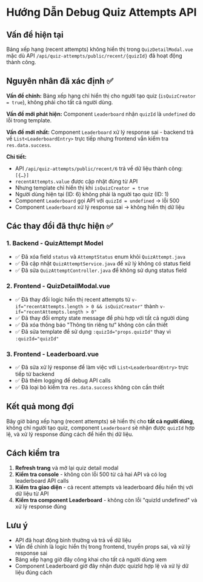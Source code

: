 # Hướng Dẫn Debug Quiz Attempts API

## Vấn đề hiện tại

Bảng xếp hạng (recent attempts) không hiển thị trong `QuizDetailModal.vue` mặc dù API `/api/quiz-attempts/public/recent/{quizId}` đã hoạt động thành công.

## Nguyên nhân đã xác định ✅

**Vấn đề chính:** Bảng xếp hạng chỉ hiển thị cho người tạo quiz (`isQuizCreator = true`), không phải cho tất cả người dùng.

**Vấn đề mới phát hiện:** Component `Leaderboard` nhận `quizId` là `undefined` do lỗi trong template.

**Vấn đề mới nhất:** Component `Leaderboard` xử lý response sai - backend trả về `List<LeaderboardEntry>` trực tiếp nhưng frontend vẫn kiểm tra `res.data.success`.

**Chi tiết:**

- API `/api/quiz-attempts/public/recent/6` trả về dữ liệu thành công: `[{…}]`
- `recentAttempts.value` được cập nhật đúng từ API
- Nhưng template chỉ hiển thị khi `isQuizCreator = true`
- Người dùng hiện tại (ID: 6) không phải là người tạo quiz (ID: 1)
- Component `Leaderboard` gọi API với `quizId = undefined` → lỗi 500
- Component `Leaderboard` xử lý response sai → không hiển thị dữ liệu

## Các thay đổi đã thực hiện ✅

### 1. Backend - QuizAttempt Model

- ✅ Đã xóa field `status` và `AttemptStatus` enum khỏi `QuizAttempt.java`
- ✅ Đã cập nhật `QuizAttemptService.java` để xử lý không có status field
- ✅ Đã sửa `QuizAttemptController.java` để không sử dụng status field

### 2. Frontend - QuizDetailModal.vue

- ✅ Đã thay đổi logic hiển thị recent attempts từ `v-if="recentAttempts.length > 0 && isQuizCreator"` thành `v-if="recentAttempts.length > 0"`
- ✅ Đã thay đổi empty state message để phù hợp với tất cả người dùng
- ✅ Đã xóa thông báo "Thông tin riêng tư" không còn cần thiết
- ✅ Đã sửa template để sử dụng `:quizId="props.quizId"` thay vì `:quizId="quizId"`

### 3. Frontend - Leaderboard.vue

- ✅ Đã sửa xử lý response để làm việc với `List<LeaderboardEntry>` trực tiếp từ backend
- ✅ Đã thêm logging để debug API calls
- ✅ Đã loại bỏ kiểm tra `res.data.success` không còn cần thiết

## Kết quả mong đợi

Bây giờ bảng xếp hạng (recent attempts) sẽ hiển thị cho **tất cả người dùng**, không chỉ người tạo quiz, component `Leaderboard` sẽ nhận được `quizId` hợp lệ, và xử lý response đúng cách để hiển thị dữ liệu.

## Cách kiểm tra

1. **Refresh trang** và mở lại quiz detail modal
2. **Kiểm tra console** - không còn lỗi 500 từ cả hai API và có log leaderboard API calls
3. **Kiểm tra giao diện** - cả recent attempts và leaderboard đều hiển thị với dữ liệu từ API
4. **Kiểm tra component Leaderboard** - không còn lỗi "quizId undefined" và xử lý response đúng

## Lưu ý

- API đã hoạt động bình thường và trả về dữ liệu
- Vấn đề chính là logic hiển thị trong frontend, truyền props sai, và xử lý response sai
- Bảng xếp hạng giờ đây công khai cho tất cả người dùng xem
- Component Leaderboard giờ đây nhận được quizId hợp lệ và xử lý dữ liệu đúng cách
